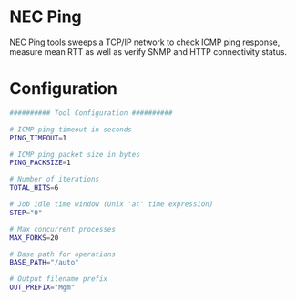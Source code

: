 NEC Ping
========
NEC Ping tools sweeps a TCP/IP network to check ICMP ping response, measure mean RTT as well as verify SNMP and HTTP connectivity status.

Configuration
=============

```Bash
########## Tool Configuration ##########

# ICMP ping timeout in seconds
PING_TIMEOUT=1

# ICMP ping packet size in bytes
PING_PACKSIZE=1

# Number of iterations
TOTAL_HITS=6

# Job idle time window (Unix 'at' time expression)
STEP="0"

# Max concurrent processes
MAX_FORKS=20

# Base path for operations
BASE_PATH="/auto"

# Output filename prefix
OUT_PREFIX="Mgm"
```
